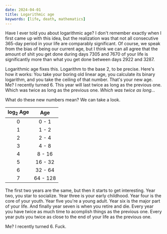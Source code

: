 ```yaml
---
date: 2024-04-01
title: Logarithmic age
keywords: [life, death, mathematics]
---
```

Have I ever told you about logarithmic age? I don't remember exactly when I first came up with this idea, but the realization was that not all consecutive 365-day period in your life are comparably significant. Of course, we speak from the bias of being our current age, but I think we can all agree that the amount of shit you get done during days 7305 and 7670 of your life is significantly more than what you get done between days 2922 and 3287.

Logarithmic age fixes this. Logarithm to the base 2, to be precise. Here's how it works: You take your boring old linear age, you calculate its binary logarithm, and you take the ceiling of that number. That's your new age. Me? I recently turned 6. This year will last twice as long as the previous one. Which was twice as long as the previous one. _Which was twice as long..._

What do these new numbers mean? We can take a look.

| log<sub>2</sub> Age | Age |
| :-------------: | :--------: |
| 0               | 0 - 1      |
| 1               | 1 - 2      |
| 2               | 2 - 4      |
| 3               | 4 - 8      |
| 4               | 8 - 16     |
| 5               | 16 - 32    |
| 6               | 32 - 64    |
| 7               | 64 - 128   |

The first two years are the same, but then it starts to get interesting. Year two, you star to socialize. Year three is your early childhood. Year four is the core of your youth. Year five you're a young adult. Year six is the major part of your life. And finally year seven is when you retire and die. Every year you have twice as much time to acomplish things as the previous one. Every year puts you twice as close to the end of your life as the previous one.

Me? I recently turned 6. Fuck.
